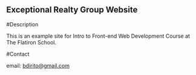 Exceptional Realty Group Website
---

#Description

This is an example site for Intro to Front-end Web Development Course at The Flatiron School.

#Contact

email: bdirito@gmail.com
